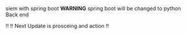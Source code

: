 siem with spring boot
**WARNING** 
spring boot will be changed to python Back end

!!
!!
Next Update is prosceing and action !!


